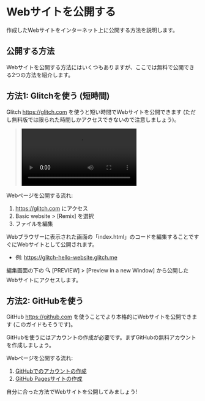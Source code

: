 # Webサイトを公開する

作成したWebサイトをインターネット上に公開する方法を説明します。

## 公開する方法

Webサイトを公開する方法にはいくつもありますが、ここでは無料で公開できる2つの方法を紹介します。

## 方法1: Glitchを使う (短時間)

Glitch <https://glitch.com> を使うと短い時間でWebサイトを公開できます (ただし無料版では限られた時間しかアクセスできないので注意しましょう)。

> <video controls autoplay loop><source type="video/webm" src="glitch-basic-website.webm" /></video>

Webページを公開する流れ:

1. <https://glitch.com> にアクセス
1. Basic website > [Remix] を選択
1. ファイルを編集

Webブラウザーに表示された画面の「index.html」のコードを編集することですぐにWebサイトとして公開されます。

- 例: <https://glitch-hello-website.glitch.me>

編集画面の下の 🔍 [PREVIEW] > [Preview in a new Window] から公開したWebサイトにアクセスします。

## 方法2: GitHubを使う

GitHub <https://github.com> を使うことでより本格的にWebサイトを公開できます (このガイドもそうです)。

GitHubを使うにはアカウントの作成が必要です。まずGitHubの無料アカウントを作成しましょう。

Webページを公開する流れ:

1. [GitHubでのアカウントの作成](https://docs.github.com/ja/get-started/quickstart/creating-an-account-on-github)
2. [GitHub Pagesサイトの作成](https://docs.github.com/ja/pages/getting-started-with-github-pages/creating-a-github-pages-site)

自分に合った方法でWebサイトを公開してみましょう!
